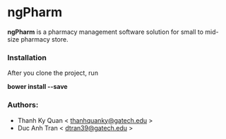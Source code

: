 # ngPharm
**ngPharm** is a pharmacy management software solution for small to mid-size pharmacy store.

### Installation
After you clone the project, run

**bower install --save**

### Authors:
* Thanh Ky Quan < thanhquanky@gatech.edu >
* Duc Anh Tran < dtran39@gatech.edu >
